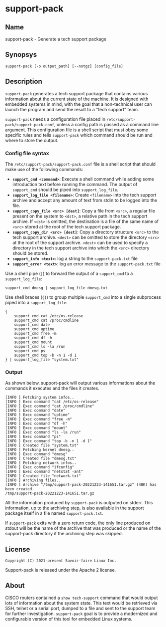 # support-pack

## Name

support-pack - Generate a tech support package

## Synopsys

```
support-pack [-o output_path] [--notgz] [config_file]
```

## Description

`support-pack` generates a tech support package that contains various
information about the current state of the machine. It is designed with embedded
systems in mind, with the goal that a non-technical user can launch the program
and send the result to a "tech support" team.

`support-pack` needs a configuration file placed in
`/etc/support-pack/support-pack.conf`, unless a config path is passed as a
command line argument. This configuration file is a shell script that must obey
some specific rules and tells `support-pack` which command should be run and
where to store the output.

### Config file syntax

The `/etc/support-pack/support-pack.conf` file is a shell script that should
make use of the following commands:

* **`support_cmd <command>`**: Execute a shell command while adding some
  introduction text before running the command. The output of `support_cmd`
  should be piped into `support_log_file`.
* **`support_log_file <filename>`**: Create `<filename>` into the tech support
  archive and accept any amount of text from stdin to be logged into the file.
* **`support_copy_file <src> [dest]`**: Copy a file from `<src>`, a regular file
  present on the system to `<dst>`, a relative path in the tech support archive.
  If `<dst>` is omitted, the destination is a file of the same name of `<src>`
  stored at the root of the tech support package.
* **`support_copy_dir <src> [dest]`**: Copy a directory structure `<src>` to the
  tech support archive. `<dest>` can be omitted to store the directory `<src>`
  at the root of the support archive. `<dest>` can be used to specify a
  directory in the tech support archive into which the `<src>` directory should
  be stored.
* **`support_info <text>`**: log a string to the `support-pack.txt` file
* **`support_error <text>`**: log an error message to the `support-pack.txt`
  file

Use a shell pipe (`|`) to forward the output of a `support_cmd` to a
`support_log_file`:

```
support_cmd dmesg | support_log_file dmesg.txt
```

Use shell braces (`{}`) to group multiple `support_cmd` into a single subprocess
piped into a `support_log_file`:

```
{
    support_cmd cat /etc/os-release
    support_cmd cat /proc/cmdline
    support_cmd date
    support_cmd uptime
    support_cmd free -m
    support_cmd df -h
    support_cmd mount
    support_cmd ls -la /run
    support_cmd ps
    support_cmd top -b -n 1 -d 1
} | support_log_file "system.txt"
```

### Output

As shown below, support-pack will output various informations about the commands
it executes and the files it creates.

```
[INFO ] Fetching system infos..
[INFO ] Exec command "cat /etc/os-release"
[INFO ] Exec command "cat /proc/cmdline"
[INFO ] Exec command "date"
[INFO ] Exec command "uptime"
[INFO ] Exec command "free -m"
[INFO ] Exec command "df -h"
[INFO ] Exec command "mount"
[INFO ] Exec command "ls -la /run"
[INFO ] Exec command "ps"
[INFO ] Exec command "top -b -n 1 -d 1"
[INFO ] Created file "system.txt"
[INFO ] Fetching kernel dmesg..
[INFO ] Exec command "dmesg"
[INFO ] Created file "dmesg.txt"
[INFO ] Fetching network infos..
[INFO ] Exec command "ifconfig"
[INFO ] Exec command "netstat -ant"
[INFO ] Created file "network.txt"
[INFO ] Archiving files..
[INFO ] Archive "/tmp/support-pack-20221223-141651.tar.gz" (48K) has been created.
/tmp/support-pack-20221223-141651.tar.gz
```

All the information produced by `support-pack` is outputed on stderr. This
information, up to the archiving step, is also available in the support package
itself in a file named `support-pack.txt`.

If `support-pack` exits with a zero return code, the only line produced on
stdout will be the name of the archive that was produced or the name of the
support-pack directory if the archiving step was skipped.

## License

`Copyright (C) 2021-present Savoir-faire Linux Inc.`

Support-pack is released under the Apache 2 license.

## About

CISCO routers contained a `show tech-support` command that would output lots of
information about the system state. This text would be retrieved via SSH, telnet
or a serial port, dumped to a file and sent to the support team for further
investigation. `support-pack` goal is to provide a modernized and configurable
version of this tool for embedded Linux systems.

